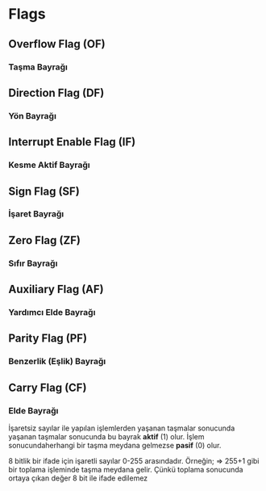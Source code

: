 # Flags

## Overflow Flag (OF)
### Taşma Bayrağı

## Direction Flag (DF)
### Yön Bayrağı

## Interrupt Enable Flag (IF)
### Kesme Aktif Bayrağı

## Sign Flag (SF)
### İşaret Bayrağı

## Zero Flag (ZF)
### Sıfır Bayrağı

## Auxiliary Flag (AF)
### Yardımcı Elde Bayrağı

## Parity Flag (PF)
### Benzerlik (Eşlik) Bayrağı

## Carry Flag (CF)
### Elde Bayrağı
İşaretsiz sayılar ile yapılan işlemlerden yaşanan taşmalar sonucunda yaşanan taşmalar sonucunda bu bayrak **aktif** (1) olur. İşlem sonucundaherhangi bir taşma meydana gelmezse **pasif** (0) olur.

8 bitlik bir ifade için işaretli sayılar 0-255 arasındadır.
Örneğin; 
=> 255+1 gibi bir toplama işleminde taşma meydana gelir. Çünkü toplama sonucunda ortaya çıkan değer 8 bit ile ifade edilemez